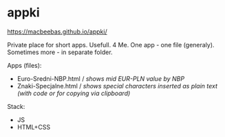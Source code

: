 # appki

<https://macbeebas.github.io/appki/>

Private place for short apps. Usefull. 4 Me.
One app - one file (generaly). Sometimes more - in separate folder.

Apps (files):

- Euro-Sredni-NBP.html / _shows mid EUR-PLN value by NBP_
- Znaki-Specjalne.html / _shows special characters inserted as plain text (with code or for copying via clipboard)_

Stack:

- JS
- HTML+CSS
